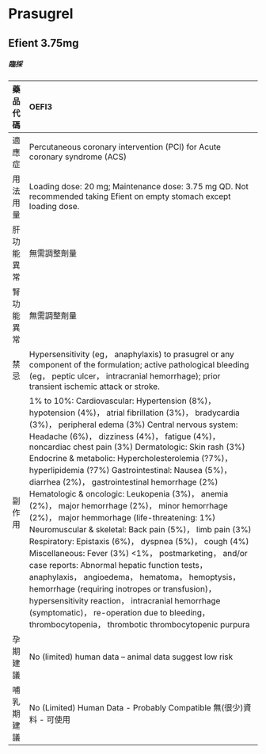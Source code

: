 # Prasugrel

## Efient 3.75mg

##### 臨採

| 藥品代碼   | OEFI3                                                                                                                                                                                                                                                                                                                                                                                                                                                                                                                                                                                                                                                                                                                                                                                                                                                                                                                                                                                                                                                                    |
|:-----------|:-------------------------------------------------------------------------------------------------------------------------------------------------------------------------------------------------------------------------------------------------------------------------------------------------------------------------------------------------------------------------------------------------------------------------------------------------------------------------------------------------------------------------------------------------------------------------------------------------------------------------------------------------------------------------------------------------------------------------------------------------------------------------------------------------------------------------------------------------------------------------------------------------------------------------------------------------------------------------------------------------------------------------------------------------------------------------|
| 適應症     | Percutaneous coronary intervention (PCI) for Acute coronary syndrome (ACS)                                                                                                                                                                                                                                                                                                                                                                                                                                                                                                                                                                                                                                                                                                                                                                                                                                                                                                                                                                                               |
| 用法用量   | Loading dose: 20 mg; Maintenance dose: 3.75 mg QD. Not recommended taking Efient on empty stomach except loading dose.                                                                                                                                                                                                                                                                                                                                                                                                                                                                                                                                                                                                                                                                                                                                                                                                                                                                                                                                                   |
| 肝功能異常 | 無需調整劑量                                                                                                                                                                                                                                                                                                                                                                                                                                                                                                                                                                                                                                                                                                                                                                                                                                                                                                                                                                                                                                                             |
| 腎功能異常 | 無需調整劑量                                                                                                                                                                                                                                                                                                                                                                                                                                                                                                                                                                                                                                                                                                                                                                                                                                                                                                                                                                                                                                                             |
| 禁忌       | Hypersensitivity (eg， anaphylaxis) to prasugrel or any component of the formulation; active pathological bleeding (eg， peptic ulcer， intracranial hemorrhage); prior transient ischemic attack or stroke.                                                                                                                                                                                                                                                                                                                                                                                                                                                                                                                                                                                                                                                                                                                                                                                                                                                             |
| 副作用     | 1% to 10%: Cardiovascular: Hypertension (8%)， hypotension (4%)， atrial fibrillation (3%)， bradycardia (3%)， peripheral edema (3%) Central nervous system: Headache (6%)， dizziness (4%)， fatigue (4%)， noncardiac chest pain (3%) Dermatologic: Skin rash (3%) Endocrine & metabolic: Hypercholesterolemia (?7%)， hyperlipidemia (?7%) Gastrointestinal: Nausea (5%)， diarrhea (2%)， gastrointestinal hemorrhage (2%) Hematologic & oncologic: Leukopenia (3%)， anemia (2%)， major hemorrhage (2%)， minor hemorrhage (2%)， major hemmorhage (life-threatening: 1%) Neuromuscular & skeletal: Back pain (5%)， limb pain (3%) Respiratory: Epistaxis (6%)， dyspnea (5%)， cough (4%) Miscellaneous: Fever (3%) <1%， postmarketing， and/or case reports: Abnormal hepatic function tests， anaphylaxis， angioedema， hematoma， hemoptysis， hemorrhage (requiring inotropes or transfusion)， hypersensitivity reaction， intracranial hemorrhage (symptomatic)， re-operation due to bleeding， thrombocytopenia， thrombotic thrombocytopenic purpura |
| 孕期建議   | No (limited) human data – animal data suggest low risk                                                                                                                                                                                                                                                                                                                                                                                                                                                                                                                                                                                                                                                                                                                                                                                                                                                                                                                                                                                                                   |
| 哺乳期建議 | No (Limited) Human Data - Probably Compatible 無(很少)資料 - 可使用                                                                                                                                                                                                                                                                                                                                                                                                                                                                                                                                                                                                                                                                                                                                                                                                                                                                                                                                                                                                      |

